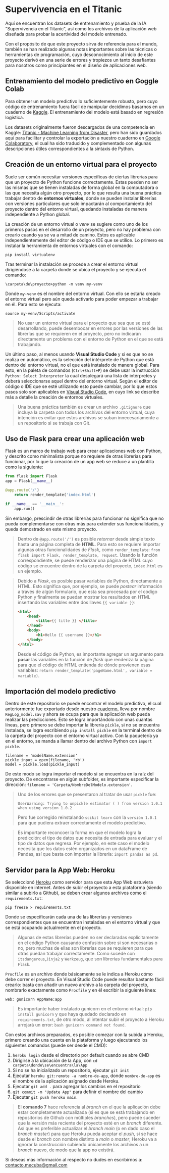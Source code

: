 # Supervivencia en el Titanic
Aquí se encuentran los datasets de entrenamiento y prueba de la IA "Supervivencia en el Titanic", así como los archivos de la aplicación web diseñada para probar la acertividad del modelo entrenado.

Con el propósito de que este proyecto sirva de referencia para el mundo, también se han realizado algunas notas importantes sobre las técnicas o herramientas de programación, cuyo desconocimiento al inicio de este proyecto derivó en una serie de errores y tropiezos un tanto desafiantes para nosotros como principiantes en el diseño de aplicaciones web.

## Entrenamiento del modelo predictivo en Goggle Colab
Para obtener un modelo predictivo lo suficientemente robusto, pero cuyo código de entrenamiento fuera fácil de manipular decidimos basarnos en un cuaderno de [Kaggle](https://www.kaggle.com/mnassrib/titanic-logistic-regression-with-python?select=test.csv). El entrenamiento del modelo está basado en regresión logística.

Los datasets originalmente fueron descargados de una competencia en Kaggle: [Titanic - Machine Learning from Disaster](https://www.kaggle.com/c/titanic/data), pero han sido guardados aquí para facilitar y controlar la exportación a nuestro cuaderno en [Google Colaboratory](https://colab.research.google.com/drive/1Ww9WhgC7N0oYPHkDCjy0ZAHjhRPCOL9E?usp=sharing), el cual ha sido traducido y complementado con algunas descripciones útiles correspondientes a la sintaxis de Python.

## Creación de un entorno virtual para el proyecto
Suele ser común necesitar versiones específicas de ciertas librerías para que un proyecto de Python funcione correctamente. Estas pueden no ser las mismas que se tienen instaladas de forma global en la computadora o las que necesita algún otro proyecto, por lo que resulta una buena práctica trabajar dentro de **entornos virtuales**, donde se pueden instalar librerías con versiones particulares que solo impactarán al comportamiento del proyecto dentro del entorno virtual, quedando instaladas de manera independiente a Python global.

La creación de un entorno virtual o *venv* se sugiere como uno de los primeros pasos en el desarrollo de un proyecto, pero no hay problema con crearlo cuando ya se va a mitad de camino. Estos es aplicable independientemente del editor de código o IDE que se utilice. Lo primero es instalar la herramienta de entornos virtuales con el comando:

```
pip install virtualenv
```

Tras terminar la instalación se procede a crear el entorno virtual dirigiéndose a la carpeta donde se ubica el proyecto y se ejecuta el comando:

```
\carpeta\de\proyecto>python -m venv my-venv
```

Donde `my-venv` es el nombre del entorno virtual. Con ello se estaría creado el entorno virtual pero aún queda activarlo para poder empezar a trabajar en él. Para esto se ejecuta:

```
source my-venv/Scripts/activate
```

> No usar un entorno virtual para el proyecto que sea que se esté desarrollando, puede desembocar en errores por las versiones de las librerías que se requieren en el proyecto, pero no indicarán directamente un problema con el entorno de Python en el que se está trabajando.

Un último paso, al menos usando **Visual Studio Code** y si es que no se realiza en automático, es la selección del intérprete de Python que está dentro del entorno virtual, no el que está instalado de manera global. Para esto, en la paleta de comandos (`Ctrl+Shift+P`) se debe usar la instrucción `Python: Select Interpreter` la cual desplegará una lista de intérpretes y deberá seleccionarse aquel dentro del entorno virtual. Según el editor de código o IDE que se esté utilizando esto puede cambiar, por lo que estos pasos solo son aplicables en [Visual Studio Code](https://code.visualstudio.com/docs/python/environments), en cuyo link se describe más a detalle la creación de entornos virtuales.

> Una buena práctica también es crear un archivo `.gitignore` que incluya la carpeta con todos los archivos del entorno virtual, cuya intención es evitar que estos archivos se suban innecesariamente a un repositorio si se trabaja con Git.

## Uso de Flask para crear una aplicación web
Flask es un marco de trabajo web para crear aplicaciones web con Python, y descrito como minimalista porque no requiere de otras librerías para funcionar, por lo que la creación de un app web se reduce a un plantilla como la siguiente:

```python
from flask import Flask
app = Flask(__name__)

@app.route('/')
    return render_template('index.html')

if __name__ == '__main__':
    app.run()
```
Sin embargo, prescindir de otras librerías para funcionar no significa que no pueda complementarse con otras más para extender sus funcionalidades, y queda demostrado en este mismo proyecto.

> Dentro de `@app.route('/')` es posible *retornar* desde simple texto hasta una página completa de **HTML**. Para esto se requiere importar algunas otras funcionalidades de *Flask*, como `render_template`: `from flask import Flask, render_template, request`. Usando la función correspondiente, se puede renderizar una página de HTML cuyo código se encuentre dentro de la carpeta del proyecto, `index.html` es un ejemplo.

> Debido a *Flask*, es posible pasar variables de Python, directamente a HTML. Esto significa que, por ejemplo, se puede *postear* información a través de algún formulario, que esta sea procesada por el código Python y finalmente se puedan mostrar los resultados en HTML insertando las variables entre dos llaves `{{ variable }}`:
> ```html
> <html>
>     <head>
>         <title>{{ title }} </title>
>     </head>
>     <body>
>         <h1>Hello {{ username }}</h1>
>     </body>
> </html>
> ```
>
> Desde el código de Python, es importante agregar un argumento para **pasar** las variables en la función de *flask* que renderiza la página para que el código de HTML entienda de dónde provienen esas variables: `return render_template('pageName.html', variable = variable)`.


## Importación del modelo predictivo
Dentro de este repositorio se puede encontrar el modelo predictivo, el cual anteriormente fue exportado desde nuestro [cuaderno](https://colab.research.google.com/drive/1Ww9WhgC7N0oYPHkDCjy0ZAHjhRPCOL9E?usp=sharing), lleva por nombre `RegLog_model.sav` y ahora se ocupa para que la aplicación web pueda realizar las predicciones. Esto se logra importándolo con unas cuantas líneas, pero primero se debe importar la librería `pickle`, si no se encuentra instalada, se logra escribiendo `pip install pickle` en la terminal dentro de la carpeta del proyecto con el entorno virtual activo. Con la paquetería ya en el entorno, se manda a llamar dentro del archivo Python con `import pickle`.

```
filename = 'modelName.extension'
pickle_input = open(filename, 'rb')
model = pickle.load(pickle_input)
```

De este modo se logra importar el modelo si se encuentra en la raíz del proyecto. De encontrarse en algún subfolder, es importante especificar la dirección: `filename = 'Carpeta/NombreDelModelo.extension'`.

> Uno de los errores que se presentaron al tratar de usar `pickle` fue:
> ```
> UserWarning: Trying to unpickle estimator ( ) from version 1.0.1 when using version 1.0.2
> ```
> Pero fue corregido reinstalando `scikit learn` con la `versión 1.0.1` para que pudiera extraer correctamente el modelo predictivo.

> Es importante reconcoer la forma en que el modelo logra la predicción: el tipo de datos que necesita de entrada para evaluar y el tipo de datos que regresa. Por ejemplo, en este caso el modelo necesita que los datos estén organizados en un dataFrame de Pandas, así que basta con importar la librería: `import pandas as pd`.

## Servidor para la App Web: Heroku
Se seleccionó [Heroku](https://www.heroku.com/platform) como servidor para que esta App Web estuviera disponible en internet. Antes de subir el proyecto a esta plataforma (siendo similar a subirlo a Github), se deben crear algunos archivos como el `requirements.txt`:

```
pip freeze > requirements.txt
```

Donde se especificarán cada una de las librerías y versiones correspondientes que se encuentran instaladas en el entorno virtual y que se está ocupando actualmente en el proyecto.

> Algunas de estas librerías pueden no ser declaradas explícitamente en el código Python causando confusión sobre si son necesarias o no, pero muchas de ellas son librerías que se requieren para que otras puedan trabajar correctamente. Como sucede con `itsdangerous`,`Jinja2` y `Werkzeug`, que son librerías fundamentales para `Flask`.

`Procfile` es un archivo donde básicamente se le indica a Heroku cómo debe correr el proyecto. En Visual Studio Code puede resultar bastante fácil crearlo: basta con añadir un nuevo archivo a la carpeta del proyecto, nombrarlo exactamente como `Procfile` y en él escribir la siguiente línea:

```
web: gunicorn AppName:app
```

> Es importante haber instalado gunicorn en el entorno virtual: `pip install gunicorn` y que haya quedado declarado en `requirements.txt`, de otro modo, al intentar subir el proyecto a Heroku arrojará un error: `bash gunicorn command not found`.

Con estos archivos preparados, es posible comezar con la subida a Heroku, primero creando una cuenta en la plataforma y luego ejecutando los siguientes comandos (puede ser desde el CMD):

1. `heroku login` desde el directorio por default cuando se abre CMD
2. Dirigirse a la ubicación de la App, con `cd carpeta\donde\se\encuentra\la\App`
3. Si no se ha inicializado un repositorio, ejecutar `git init`
4. Ejecutar `heroku git:remote -a nombre-de-app`, donde `nombre-de-app` es el nombre de la aplicación asignado desde Heroku.
5. Ejecutar `git add .` para agregar los cambios en el repositorio
6. `git commit -m "Update App"` para definir el nombre del cambio
7. Ejecutar `git push heroku main`.

> El **comando 7** hace referencia al *branch* en el que la aplicación debe estar completamente actualizada (si es que se está trabajando en repositorios de Github con múltiples *branches*), pero puede suceder que la versión más reciente del proyecto esté en un *branch* diferente. Así que es preferible actualizar el *branch main* (o en dado caso el *branch master*) para que Heroku pueda aceptar el *push*, si se hace desde el *branch* con nombre distinto a *main* o *master*, Heroku va a ignorar la construcción subiendo únicamente los archivos a un *branch* nuevo, de modo que la app no existirá.
    
Si deseas más información al respecto no dudes en escribirnos a: contacto.mecuba@gmail.com
 